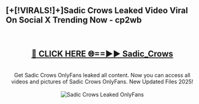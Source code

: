 <h2>[+[!VIRALS!]+]Sadic Crows Leaked Video Viral On Social X Trending Now - cp2wb</h2>
<br>
<div align="center">
<h2><a href="https://libra.edu.pl?Sadic_Crows" rel="nofollow">🔴 CLICK HERE 🌐==►► Sadic_Crows</a></h2>
<br>
Get Sadic Crows OnlyFans leaked all content. Now you can access all videos and pictures of Sadic Crows OnlyFans. New Updated Files 2025!
<br>
<br>
<a href="https://libra.edu.pl?Sadic_Crows" rel="nofollow" data-target="animated-image.originalLink"><img src="https://i.ibb.co.com/WyWwxjT/player-gif2.gif" alt="Sadic Crows Leaked OnlyFans" style="max-width: 100%; display: inline-block;" data-target="animated-image.originalImage"></a>
</div>
<br>